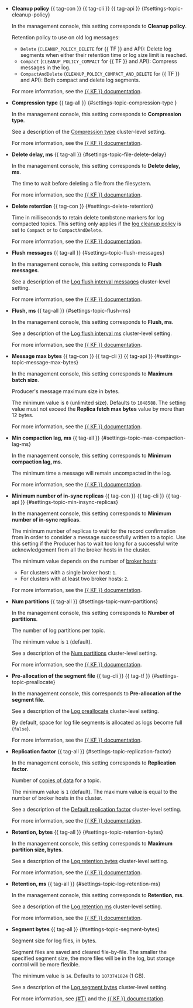 * **Cleanup policy** {{ tag-con }} {{ tag-cli }} {{ tag-api }} {#settings-topic-cleanup-policy}

   In the management console, this setting corresponds to **Cleanup policy**.

   Retention policy to use on old log messages:

   * `Delete` (`CLEANUP_POLICY_DELETE` for {{ TF }} and API): Delete log segments when either their retention time or log size limit is reached.
   * `Compact` (`CLEANUP_POLICY_COMPACT` for {{ TF }} and API): Compress messages in the log.
   * `CompactAndDelete` (`CLEANUP_POLICY_COMPACT_AND_DELETE` for {{ TF }} and API): Both compact and delete log segments.

   For more information, see the [{{ KF }} documentation](https://kafka.apache.org/documentation/#cleanup.policy).

* **Compression type** {{ tag-all }} {#settings-topic-compression-type }

   In the management console, this setting corresponds to **Compression type**.

   See a description of the [Compression type](#settings-compression-type) cluster-level setting.

   For more information, see the [{{ KF }} documentation](https://kafka.apache.org/documentation/#topicconfigs_compression.type).

* **Delete delay, ms** {{ tag-all }} {#settings-topic-file-delete-delay}

   In the management console, this setting corresponds to **Delete delay, ms**.

   The time to wait before deleting a file from the filesystem.

   For more information, see the [{{ KF }} documentation](https://kafka.apache.org/documentation/#file.delete.delay.ms).

* **Delete retention** {{ tag-con }} {#settings-delete-retention}

   Time in milliseconds to retain delete tombstone markers for log compacted topics. This setting only applies if the [log cleanup policy](#settings-topic-cleanup-policy) is set to `Compact` or to `CompactAndDelete`.

   For more information, see the [{{ KF }} documentation](https://kafka.apache.org/documentation/#delete.retention.ms).

* **Flush messages** {{ tag-all }} {#settings-topic-flush-messages}

   In the management console, this setting corresponds to **Flush messages**.

   See a description of the [Log flush interval messages](#settings-log-flush-interval-messages) cluster-level setting.

   For more information, see the [{{ KF }} documentation](https://kafka.apache.org/documentation/#topicconfigs_flush.messages).

* **Flush, ms** {{ tag-all }} {#settings-topic-flush-ms}

   In the management console, this setting corresponds to **Flush, ms**.

   See a description of the [Log flush interval ms](#settings-log-flush-interval-ms) cluster-level setting.

   For more information, see the [{{ KF }} documentation](https://kafka.apache.org/documentation/#topicconfigs_flush.ms).

* **Message max bytes** {{ tag-con }} {{ tag-cli }} {{ tag-api }} {#settings-topic-message-max-bytes}

   In the management console, this setting corresponds to **Maximum batch size**.

   Producer's message maximum size in bytes.

   The minimum value is `0` (unlimited size). Defaults to `1048588`. The setting value must not exceed the **Replica fetch max bytes** value by more than 12 bytes.

   For more information, see the [{{ KF }} documentation](https://kafka.apache.org/documentation/#topicconfigs_max.message.bytes).

* **Min compaction lag, ms** {{ tag-all }} {#settings-topic-max-compaction-lag-ms}

   In the management console, this setting corresponds to **Minimum compaction lag, ms**.

   The minimum time a message will remain uncompacted in the log.

   For more information, see the [{{ KF }} documentation](https://kafka.apache.org/documentation/#min.compaction.lag.ms).

* **Minimum number of in-sync replicas** {{ tag-con }} {{ tag-cli }} {{ tag-api }} {#settings-topic-min-insync-replicas}

   In the management console, this setting corresponds to **Minimum number of in-sync replicas**.

   The minimum number of replicas to wait for the record confirmation from in order to consider a message successfully written to a topic. Use this setting if the Producer has to wait too long for a successful write acknowledgement from all the broker hosts in the cluster.

   The minimum value depends on the number of [broker hosts](../../../managed-kafka/concepts/brokers.md):

   * For clusters with a single broker host: `1`.
   * For clusters with at least two broker hosts: `2`.

   For more information, see the [{{ KF }} documentation](https://kafka.apache.org/documentation/#topicconfigs_min.insync.replicas).

* **Num partitions** {{ tag-all }} {#settings-topic-num-partitions}

   In the management console, this setting corresponds to **Number of partitions**.

   The number of log partitions per topic.

   The minimum value is `1` (default).

   See a description of the [Num partitions](#settings-num-partitions) cluster-level setting.

   For more information, see the [{{ KF }} documentation](https://kafka.apache.org/documentation/#brokerconfigs_num.partitions).

* **Pre-allocation of the segment file** {{ tag-cli }} {{ tag-tf }} {#settings-topic-preallocate}

   In the management console, this corresponds to **Pre-allocation of the segment file**.

   See a description of the [Log preallocate](#settings-log-preallocate) cluster-level setting.

   By default, space for log file segments is allocated as logs become full (`false`).

   For more information, see the [{{ KF }} documentation](https://kafka.apache.org/documentation/#topicconfigs_preallocate).

* **Replication factor** {{ tag-all }} {#settings-topic-replication-factor}

   In the management console, this setting corresponds to **Replication factor**.

   Number of [copies of data](../../../managed-kafka/concepts/brokers.md) for a topic.

   The minimum value is `1` (default). The maximum value is equal to the number of broker hosts in the cluster.

   See a description of the [Default replication factor](#settings-default-replication-factor) cluster-level setting.

   For more information, see the [{{ KF }} documentation](https://kafka.apache.org/documentation/#streamsconfigs_replication.factor).

* **Retention, bytes** {{ tag-all }} {#settings-topic-retention-bytes}

   In the management console, this setting corresponds to **Maximum partition size, bytes**.

   See a description of the [Log retention bytes](#settings-log-retention-bytes) cluster-level setting.

   For more information, see the [{{ KF }} documentation](https://kafka.apache.org/documentation/#topicconfigs_retention.bytes).

* **Retention, ms** {{ tag-all }} {#settings-topic-log-retention-ms}

   In the management console, this setting corresponds to **Retention, ms**.

   See a description of the [Log retention ms](#settings-log-retention-ms) cluster-level setting.

   For more information, see the [{{ KF }} documentation](https://kafka.apache.org/documentation/#topicconfigs_retention.ms).

* **Segment bytes** {{ tag-all }} {#settings-topic-segment-bytes}

   Segment size for log files, in bytes.

   Segment files are saved and cleared file-by-file. The smaller the specified segment size, the more files will be in the log, but storage control will be more flexible.

   The minimum value is `14`. Defaults to `1073741824` (1 GB).

   See a description of the [Log segment bytes](#settings-log-segment-bytes) cluster-level setting.

   For more information, see [{#T}](../../../managed-kafka/concepts/storage.md#maximum-log-segment-size) and the [{{ KF }} documentation](https://kafka.apache.org/documentation/#topicconfigs_segment.bytes).
